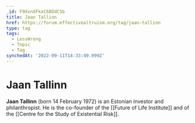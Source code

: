 ```yaml
---
_id: F9XvnXFkxC68DdC5b
title: Jaan Tallinn
href: https://forum.effectivealtruism.org/tag/jaan-tallinn
type: tag
tags:
  - LessWrong
  - Topic
  - Tag
synchedAt: '2022-09-11T14:33:49.999Z'
---
```

# Jaan Tallinn

**Jaan Tallinn** (born 14 February 1972) is an Estonian investor and philanthropist. He is the co-founder of the [[Future of Life Institute]] and of the [[Centre for the Study of Existential Risk]].